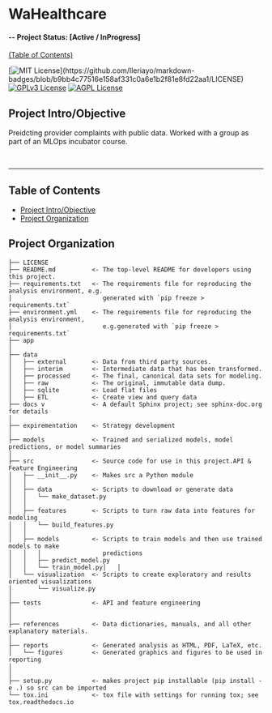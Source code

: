 # WaHealthcare


#### -- Project Status: [Active / InProgress] 

[(Table of Contents)](#table-of-contents)

[![MIT License](https://img.shields.io/apm/l/atomic-design-ui.svg?)](https://github.com/Ileriayo/markdown-badges/blob/b9bb4c77516e158af331c0a6e1b2f81e8fd22aa1/LICENSE)
[![GPLv3 License](https://img.shields.io/badge/License-GPL%20v3-yellow.svg)](https://opensource.org/licenses/)
[![AGPL License](https://img.shields.io/badge/license-AGPL-blue.svg)](http://www.gnu.org/licenses/agpl-3.0)
<br>

## Project Intro/Objective

Preidcting provider complaints with public data. Worked with a group as part of an MLOps incubator course. 

<br>

--------
Table of Contents
------------
- [Project Intro/Objective](#project-introobjective)
- [Project Organization](#project-organization)


Project Organization
------------

    ├── LICENSE
    ├── README.md          <- The top-level README for developers using this project.
    ├── requirements.txt   <- The requirements file for reproducing the analysis environment, e.g.
    │                         generated with `pip freeze > requirements.txt`
    ├── environment.yml    <- The requirements file for reproducing the analysis environment,         
    │                         e.g.generated with `pip freeze > requirements.txt`
    ├── app                        
    │
    ├── data
    │   ├── external       <- Data from third party sources.
    │   ├── interim        <- Intermediate data that has been transformed.
    │   ├── processed      <- The final, canonical data sets for modeling.
    │   ├── raw            <- The original, immutable data dump.
    │   ├── sqlite         <- Load flat files
    │   ├── ETL            <- Create view and query data
    ├── docs v             <- A default Sphinx project; see sphinx-doc.org for details
    │ 
    ├── expirementation    <- Strategy development
    │ 
    ├── models             <- Trained and serialized models, model predictions, or model summaries
    │ 
    ├── src                <- Source code for use in this project.API & Feature Engineering
    │   ├── __init__.py    <- Makes src a Python module
    │   │
    │   ├── data           <- Scripts to download or generate data
    │   │   └── make_dataset.py
    │   │
    │   ├── features       <- Scripts to turn raw data into features for modeling
    │   │   └── build_features.py
    │   │
    │   ├── models         <- Scripts to train models and then use trained models to make
    │   │   │                 predictions
    │   │   ├── predict_model.py
    │   │   └── train_model.py│   │
    │   └── visualization  <- Scripts to create exploratory and results oriented visualizations
    │       └── visualize.py
    │ 
    ├── tests              <- API and feature engineering
    │ 
    │
    ├── references         <- Data dictionaries, manuals, and all other explanatory materials.
    │
    ├── reports            <- Generated analysis as HTML, PDF, LaTeX, etc.
    │   └── figures        <- Generated graphics and figures to be used in reporting
    │
    │
    ├── setup.py           <- makes project pip installable (pip install -e .) so src can be imported
    └── tox.ini            <- tox file with settings for running tox; see tox.readthedocs.io
